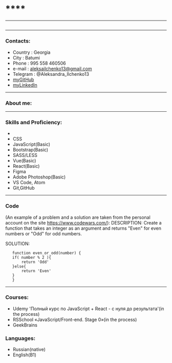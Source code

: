 # ****
---------------------------------------------------------
## 
---------------------------------------------------------
### Contacts:
* Country : Georgia
* City : Batumi
* Phone : 995 558 460506
* e-mail : aleksailchenko13@gmail.com
* Telegram : @Aleksandra_Ilchenko13
* [myGitHub](https://github.com/Aleksa013)
* [myLinkedIn](https://www.linkedin.com/in/aleksandra-ilchenko/)

-----------------------------------------------------------
### About me:


-----------------------------------------------------------
### Skills and Proficiency:
- 
- CSS
- JavaScript(Basic)
- Bootstrap(Basic)
- SASS/LESS
- Vue(Basic)
- React(Basic)
- Figma
- Adobe Photoshop(Basic)
- VS Code, Atom
- Git,GitHub

------------------------------------------------------------
### Code 

(An example of a problem and a solution are taken from the personal account on the site <https://www.codewars.com/>):
DESCRIPTION:
Create a function that takes an integer as an argument and returns "Even" for even numbers or "Odd" for odd numbers.

SOLUTION:
 ```
    function even_or_odd(number) {
    if( number % 2 ){
        return 'Odd' 
    }else{
        return 'Even'
    }
    }
```
-------------------------------------------------------------
### Courses:
- Udemy 
'Полный курс по JavaScript + React - с нуля до результата'(in the process)
- RSSchool «JavaScript/Front-end. Stage 0»(in the process)
- GeekBrains
 ### Languages:
 - Russian(native)
 - English(B1)
